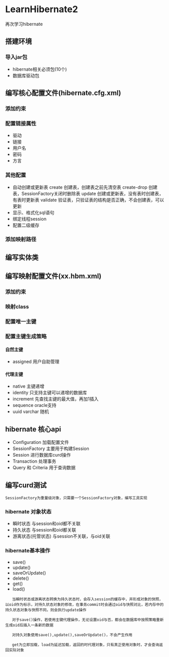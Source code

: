 # LearnHibernate2
再次学习hibernate

## 搭建环境
### 导入jar包
* hibernate相关必须包(10个)
* 数据库驱动包

## 编写核心配置文件(hibernate.cfg.xml)
### 添加约束
### 配置链接属性
* 驱动
* 链接
* 用户名
* 密码
* 方言

### 其他配置
* 自动创建或更新表
	create 创建表，创建表之前先清空表
	create-drop 创建表，SessionFactory关闭时删除表
	update 创建或更新表，没有表时创建表，有表时更新表
	validate 验证表，只验证表的结构是否正确，不会创建表，可以更新
* 显示、格式化sql语句
* 绑定线程session
* 配置二级缓存
### 添加映射路径

## 编写实体类

## 编写映射配置文件(xx.hbm.xml)
### 添加约束
### 映射class
### 配置唯一主键
### 配置主键生成策略
#### 自然主键
* assigned 用户自助管理

#### 代理主键
* native 主键递增
* identity 只支持主键可以递增的数据库
* increment 先查找主键的最大值，再加1插入
* sequence oracle支持
* uuid varchar 随机

## hibernate 核心api
* Configuration 加载配置文件
* SessionFactory 主要用于构建Session
* Session 进行数据库curd操作
* Transaction 处理事务
* Query 和 Criteria 用于查询数据

## 编写curd测试
`SessionFactory为重量级对象，只需要一个SessionFactory对象，编写工具实现`


### hibernate 对象状态
* 瞬时状态 与session和oid都不关联
* 持久状态 与session和oid都关联
* 游离状态(托管状态) 与session不关联，与oid关联


### hibernate基本操作
* save()
* update()
* saveOrUpdate()
* delete()
* get()
* load()

`	当瞬时状态或游离状态转换为持久状态时，会存入session的缓存中，并形成对象的快照，以oid作为标示，对持久状态对象的修改，在事务commit时会通过oid与快照对比，若内存中的持久状态对象与快照不同，则会执行update操作`

`	对于save()操作，若使用主键代理操作，无论设置oid与否，都会在数据库中按照策略重新生成oid后插入一条新的数据`

`	对持久对象使用save(),update(),saveOrUpdate()，不会产生作用`

`	get为立即加载，load为延迟加载，返回的时代理对象，只有真正使用对象时，才会查询返回实际对象`

